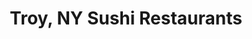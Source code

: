 ---
layout: city
title: Troy, NY Sushi Restaurants
permalink: /new-york/troy/
stateAbbr: NY
stateName: New York
cityName: Troy
---